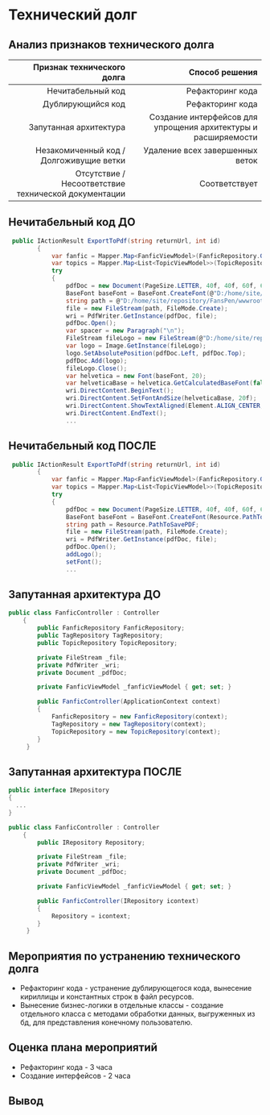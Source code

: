 # Технический долг
## Анализ признаков технического долга
| Признак технического долга | Способ решения |
| --------------------------:| --------------:|
| Нечитабельный код          | Рефакторинг кода |
| Дублирующийся код          | Рефакторинг кода |
| Запутанная архитектура     | Создание интерфейсов для упрощения архитектуры и расширяемости |
| Незакомиченный код / Долгоживущие ветки | Удаление всех завершенных веток |
| Отсутствие / Несоответствие технической документации      | Соответствует | - |

## Нечитабельный код ДО
```C#
 public IActionResult ExportToPdf(string returnUrl, int id)
        {
            var fanfic = Mapper.Map<FanficViewModel>(FanficRepository.GetById(id));
            var topics = Mapper.Map<List<TopicViewModel>>(TopicRepository.GetTopicsByFanficId(id));
            try
            {
                pdfDoc = new Document(PageSize.LETTER, 40f, 40f, 60f, 60f);
                BaseFont baseFont = BaseFont.CreateFont(@"D:/home/site/repository/FansPen/wwwroot/font/arial.ttf", BaseFont.IDENTITY_H, BaseFont.NOT_EMBEDDED);
                string path = @"D:/home/site/repository/FansPen/wwwroot/pdf/tester1.pdf";
                file = new FileStream(path, FileMode.Create);
                wri = PdfWriter.GetInstance(pdfDoc, file);
                pdfDoc.Open();
                var spacer = new Paragraph("\n");
                FileStream fileLogo = new FileStream(@"D:/home/site/repository/FansPen/wwwroot/images/icons/logoPDF.png", FileMode.Open);
                var logo = Image.GetInstance(fileLogo);
                logo.SetAbsolutePosition(pdfDoc.Left, pdfDoc.Top);
                pdfDoc.Add(logo);
                fileLogo.Close();
                var helvetica = new Font(baseFont, 20);
                var helveticaBase = helvetica.GetCalculatedBaseFont(false);
                wri.DirectContent.BeginText();
                wri.DirectContent.SetFontAndSize(helveticaBase, 20f);
                wri.DirectContent.ShowTextAligned(Element.ALIGN_CENTER, fanfic.Name, 305, 705, 0);
                wri.DirectContent.EndText();
                ...
```
## Нечитабельный код ПОСЛЕ
```C#
 public IActionResult ExportToPdf(string returnUrl, int id)
        {
            var fanfic = Mapper.Map<FanficViewModel>(FanficRepository.GetById(id));
            var topics = Mapper.Map<List<TopicViewModel>>(TopicRepository.GetTopicsByFanficId(id));
            try
            {
                pdfDoc = new Document(PageSize.LETTER, 40f, 40f, 60f, 60f);
                BaseFont baseFont = BaseFont.CreateFont(Resource.PathToFont);
                string path = Resource.PathToSavePDF;
                file = new FileStream(path, FileMode.Create);
                wri = PdfWriter.GetInstance(pdfDoc, file);
                pdfDoc.Open();
                addLogo();
                setFont();
                ...
```
## Запутанная архитектура ДО
```C#
public class FanficController : Controller
    {
        public FanficRepository FanficRepository;
        public TagRepository TagRepository;
        public TopicRepository TopicRepository;

        private FileStream _file;
        private PdfWriter _wri;
        private Document _pdfDoc;

        private FanficViewModel _fanficViewModel { get; set; }

        public FanficController(ApplicationContext context)
        {
            FanficRepository = new FanficRepository(context);
            TagRepository = new TagRepository(context);
            TopicRepository = new TopicRepository(context);
        }
     }
```
## Запутанная архитектура ПОСЛЕ
```C#
public interface IRepository 
{
  ...
}

public class FanficController : Controller
    {
        public IRepository Repository;

        private FileStream _file;
        private PdfWriter _wri;
        private Document _pdfDoc;

        private FanficViewModel _fanficViewModel { get; set; }

        public FanficController(IRepository icontext)
        {
            Repository = icontext;
        }
     }
```
## Мероприятия по устранению технического долга
* Рефакторинг кода -  устранение дублирующегося кода, вынесение кириллицы и константных строк в файл ресурсов.
* Вынесение бизнес-логики в отдельные классы - создание отдельного класса с методами обработки данных, выгруженных из бд, для представления конечному пользователю.
## Оценка плана мероприятий
* Рефакторинг кода - 3 часа
* Создание интерфейсов - 2 часа 
## Вывод

